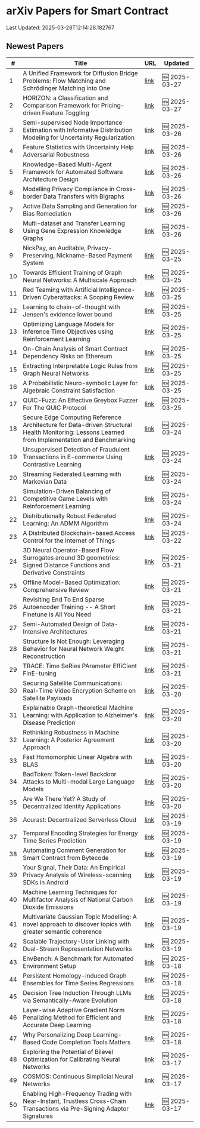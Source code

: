# arXiv Papers for Smart Contract

Last Updated: 2025-03-28T12:14:28.182767

## Newest Papers

|\#|Title|URL|Updated|
|---|---|---|---|
|1|A Unified Framework for Diffusion Bridge Problems: Flow Matching and Schrödinger Matching into One|[link](http://arxiv.org/abs/2503.21756v1)|🆕 2025-03-27|
|2|HORIZON: a Classification and Comparison Framework for Pricing-driven Feature Toggling|[link](http://arxiv.org/abs/2503.21448v1)|🆕 2025-03-27|
|3|Semi-supervised Node Importance Estimation with Informative Distribution Modeling for Uncertainty Regularization|[link](http://arxiv.org/abs/2503.20697v1)|🆕 2025-03-26|
|4|Feature Statistics with Uncertainty Help Adversarial Robustness|[link](http://arxiv.org/abs/2503.20583v1)|🆕 2025-03-26|
|5|Knowledge-Based Multi-Agent Framework for Automated Software Architecture Design|[link](http://arxiv.org/abs/2503.20536v1)|🆕 2025-03-26|
|6|Modelling Privacy Compliance in Cross-border Data Transfers with Bigraphs|[link](http://arxiv.org/abs/2503.20464v1)|🆕 2025-03-26|
|7|Active Data Sampling and Generation for Bias Remediation|[link](http://arxiv.org/abs/2503.20414v1)|🆕 2025-03-26|
|8|Multi-dataset and Transfer Learning Using Gene Expression Knowledge Graphs|[link](http://arxiv.org/abs/2503.20400v1)|🆕 2025-03-26|
|9|NickPay, an Auditable, Privacy-Preserving, Nickname-Based Payment System|[link](http://arxiv.org/abs/2503.19872v1)|🆕 2025-03-25|
|10|Towards Efficient Training of Graph Neural Networks: A Multiscale Approach|[link](http://arxiv.org/abs/2503.19666v1)|🆕 2025-03-25|
|11|Red Teaming with Artificial Intelligence-Driven Cyberattacks: A Scoping Review|[link](http://arxiv.org/abs/2503.19626v1)|🆕 2025-03-25|
|12|Learning to chain-of-thought with Jensen's evidence lower bound|[link](http://arxiv.org/abs/2503.19618v1)|🆕 2025-03-25|
|13|Optimizing Language Models for Inference Time Objectives using Reinforcement Learning|[link](http://arxiv.org/abs/2503.19595v1)|🆕 2025-03-25|
|14|On-Chain Analysis of Smart Contract Dependency Risks on Ethereum|[link](http://arxiv.org/abs/2503.19548v1)|🆕 2025-03-25|
|15|Extracting Interpretable Logic Rules from Graph Neural Networks|[link](http://arxiv.org/abs/2503.19476v1)|🆕 2025-03-25|
|16|A Probabilistic Neuro-symbolic Layer for Algebraic Constraint Satisfaction|[link](http://arxiv.org/abs/2503.19466v1)|🆕 2025-03-25|
|17|QUIC-Fuzz: An Effective Greybox Fuzzer For The QUIC Protocol|[link](http://arxiv.org/abs/2503.19402v1)|🆕 2025-03-25|
|18|Secure Edge Computing Reference Architecture for Data-driven Structural Health Monitoring: Lessons Learned from Implementation and Benchmarking|[link](http://arxiv.org/abs/2503.18857v1)|🆕 2025-03-24|
|19|Unsupervised Detection of Fraudulent Transactions in E-commerce Using Contrastive Learning|[link](http://arxiv.org/abs/2503.18841v1)|🆕 2025-03-24|
|20|Streaming Federated Learning with Markovian Data|[link](http://arxiv.org/abs/2503.18807v1)|🆕 2025-03-24|
|21|Simulation-Driven Balancing of Competitive Game Levels with Reinforcement Learning|[link](http://arxiv.org/abs/2503.18748v1)|🆕 2025-03-24|
|22|Distributionally Robust Federated Learning: An ADMM Algorithm|[link](http://arxiv.org/abs/2503.18436v1)|🆕 2025-03-24|
|23|A Distributed Blockchain-based Access Control for the Internet of Things|[link](http://arxiv.org/abs/2503.17873v1)|🆕 2025-03-22|
|24|3D Neural Operator-Based Flow Surrogates around 3D geometries: Signed Distance Functions and Derivative Constraints|[link](http://arxiv.org/abs/2503.17289v1)|🆕 2025-03-21|
|25|Offline Model-Based Optimization: Comprehensive Review|[link](http://arxiv.org/abs/2503.17286v1)|🆕 2025-03-21|
|26|Revisiting End To End Sparse Autoencoder Training -- A Short Finetune is All You Need|[link](http://arxiv.org/abs/2503.17272v1)|🆕 2025-03-21|
|27|Semi-Automated Design of Data-Intensive Architectures|[link](http://arxiv.org/abs/2503.17259v1)|🆕 2025-03-21|
|28|Structure Is Not Enough: Leveraging Behavior for Neural Network Weight Reconstruction|[link](http://arxiv.org/abs/2503.17138v1)|🆕 2025-03-21|
|29|TRACE: Time SeRies PArameter EffiCient FinE-tuning|[link](http://arxiv.org/abs/2503.16991v1)|🆕 2025-03-21|
|30|Securing Satellite Communications: Real-Time Video Encryption Scheme on Satellite Payloads|[link](http://arxiv.org/abs/2503.16287v1)|🆕 2025-03-20|
|31|Explainable Graph-theoretical Machine Learning: with Application to Alzheimer's Disease Prediction|[link](http://arxiv.org/abs/2503.16286v1)|🆕 2025-03-20|
|32|Rethinking Robustness in Machine Learning: A Posterior Agreement Approach|[link](http://arxiv.org/abs/2503.16271v1)|🆕 2025-03-20|
|33|Fast Homomorphic Linear Algebra with BLAS|[link](http://arxiv.org/abs/2503.16080v1)|🆕 2025-03-20|
|34|BadToken: Token-level Backdoor Attacks to Multi-modal Large Language Models|[link](http://arxiv.org/abs/2503.16023v1)|🆕 2025-03-20|
|35|Are We There Yet? A Study of Decentralized Identity Applications|[link](http://arxiv.org/abs/2503.15964v1)|🆕 2025-03-20|
|36|Acurast: Decentralized Serverless Cloud|[link](http://arxiv.org/abs/2503.15654v1)|🆕 2025-03-19|
|37|Temporal Encoding Strategies for Energy Time Series Prediction|[link](http://arxiv.org/abs/2503.15456v1)|🆕 2025-03-19|
|38|Automating Comment Generation for Smart Contract from Bytecode|[link](http://arxiv.org/abs/2503.15270v1)|🆕 2025-03-19|
|39|Your Signal, Their Data: An Empirical Privacy Analysis of Wireless-scanning SDKs in Android|[link](http://arxiv.org/abs/2503.15238v1)|🆕 2025-03-19|
|40|Machine Learning Techniques for Multifactor Analysis of National Carbon Dioxide Emissions|[link](http://arxiv.org/abs/2503.15574v1)|🆕 2025-03-19|
|41|Multivariate Gaussian Topic Modelling: A novel approach to discover topics with greater semantic coherence|[link](http://arxiv.org/abs/2503.15036v1)|🆕 2025-03-19|
|42|Scalable Trajectory-User Linking with Dual-Stream Representation Networks|[link](http://arxiv.org/abs/2503.15002v1)|🆕 2025-03-19|
|43|EnvBench: A Benchmark for Automated Environment Setup|[link](http://arxiv.org/abs/2503.14443v1)|🆕 2025-03-18|
|44|Persistent Homology-induced Graph Ensembles for Time Series Regressions|[link](http://arxiv.org/abs/2503.14240v1)|🆕 2025-03-18|
|45|Decision Tree Induction Through LLMs via Semantically-Aware Evolution|[link](http://arxiv.org/abs/2503.14217v1)|🆕 2025-03-18|
|46|Layer-wise Adaptive Gradient Norm Penalizing Method for Efficient and Accurate Deep Learning|[link](http://arxiv.org/abs/2503.14205v1)|🆕 2025-03-18|
|47|Why Personalizing Deep Learning-Based Code Completion Tools Matters|[link](http://arxiv.org/abs/2503.14201v1)|🆕 2025-03-18|
|48|Exploring the Potential of Bilevel Optimization for Calibrating Neural Networks|[link](http://arxiv.org/abs/2503.13113v1)|🆕 2025-03-17|
|49|COSMOS: Continuous Simplicial Neural Networks|[link](http://arxiv.org/abs/2503.12919v1)|🆕 2025-03-17|
|50|Enabling High-Frequency Trading with Near-Instant, Trustless Cross-Chain Transactions via Pre-Signing Adaptor Signatures|[link](http://arxiv.org/abs/2503.12719v1)|🆕 2025-03-17|
